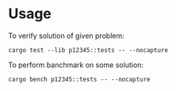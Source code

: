 # Usage

To verify solution of given problem:

```
cargo test --lib p12345::tests -- --nocapture
```

To perform banchmark on some solution:

```
cargo bench p12345::tests -- --nocapture
```
